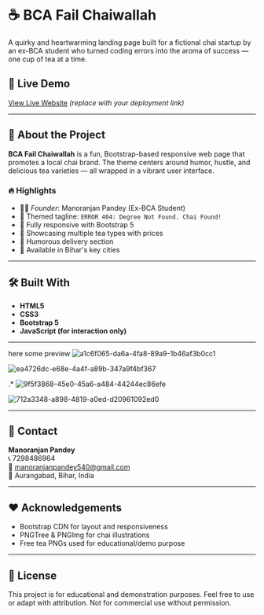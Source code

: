 # ☕ BCA Fail Chaiwallah

A quirky and heartwarming landing page built for a fictional chai startup by an ex-BCA student who turned coding errors into the aroma of success — one cup of tea at a time.

## 🚀 Live Demo

[View Live Website](#) *(replace with your deployment link)*

---

## 📖 About the Project

**BCA Fail Chaiwallah** is a fun, Bootstrap-based responsive web page that promotes a local chai brand. The theme centers around humor, hustle, and delicious tea varieties — all wrapped in a vibrant user interface.

### 🔥 Highlights

- 🧑‍💻 *Founder*: Manoranjan Pandey (Ex-BCA Student)
- 🤖 Themed tagline: `ERROR 404: Degree Not Found. Chai Found!`
- 📱 Fully responsive with Bootstrap 5
- 🍵 Showcasing multiple tea types with prices
- 🚚 Humorous delivery section
- 🌆 Available in Bihar's key cities

---

## 🛠️ Built With

- **HTML5**
- **CSS3**
- **Bootstrap 5**
- **JavaScript (for interaction only)**

---
here some preview
![a1c6f065-da6a-4fa8-89a9-1b46af3b0cc1](https://github.com/user-attachments/assets/0d89a139-6a86-46a6-9792-49918cb2e277)


![ea4726dc-e68e-4a4f-a89b-347a9f4bf367](https://github.com/user-attachments/assets/8a730f1f-e3c0-4ba1-8529-811f62ba39d0)

.*
![9f5f3868-45e0-45a6-a484-44244ec86efe](https://github.com/user-attachments/assets/552558f5-6845-43ff-a7da-9ea8c9210e0b)


![712a3348-a898-4819-a0ed-d20961092ed0](https://github.com/user-attachments/assets/7346fe08-06a4-4ab1-b8d3-23a1c8da3b91)



---

## 📩 Contact

**Manoranjan Pandey**  
📞 7298486964  
📧 manoranjanpandey540@gmail.com  
📍 Aurangabad, Bihar, India

---

## ❤️ Acknowledgements

- Bootstrap CDN for layout and responsiveness  
- PNGTree & PNGImg for chai illustrations  
- Free tea PNGs used for educational/demo purpose

---

## 📜 License

This project is for educational and demonstration purposes. Feel free to use or adapt with attribution. Not for commercial use without permission.


